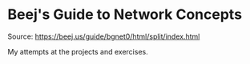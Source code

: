 # Beej's Guide to Network Concepts

Source: https://beej.us/guide/bgnet0/html/split/index.html

My attempts at the projects and exercises. 
